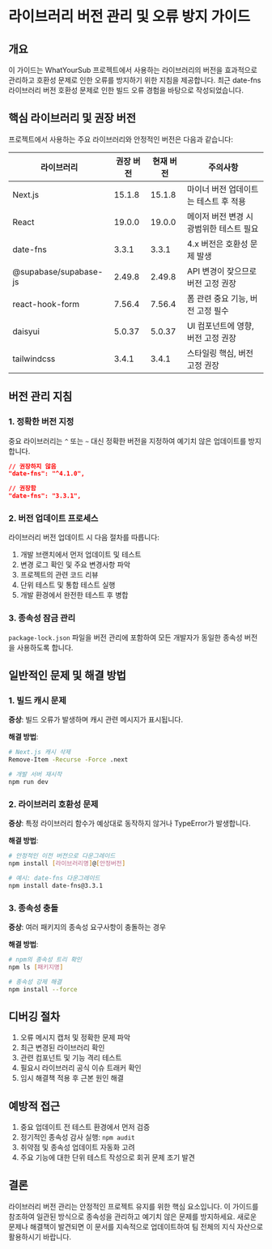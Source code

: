 # 라이브러리 버전 관리 및 오류 방지 가이드

## 개요

이 가이드는 WhatYourSub 프로젝트에서 사용하는 라이브러리의 버전을 효과적으로 관리하고 호환성 문제로 인한 오류를 방지하기 위한 지침을 제공합니다. 최근 date-fns 라이브러리 버전 호환성 문제로 인한 빌드 오류 경험을 바탕으로 작성되었습니다.

## 핵심 라이브러리 및 권장 버전

프로젝트에서 사용하는 주요 라이브러리와 안정적인 버전은 다음과 같습니다:

| 라이브러리 | 권장 버전 | 현재 버전 | 주의사항 |
|------------|------------|------------|----------|
| Next.js | 15.1.8 | 15.1.8 | 마이너 버전 업데이트는 테스트 후 적용 |
| React | 19.0.0 | 19.0.0 | 메이저 버전 변경 시 광범위한 테스트 필요 |
| date-fns | 3.3.1 | 3.3.1 | 4.x 버전은 호환성 문제 발생 |
| @supabase/supabase-js | 2.49.8 | 2.49.8 | API 변경이 잦으므로 버전 고정 권장 |
| react-hook-form | 7.56.4 | 7.56.4 | 폼 관련 중요 기능, 버전 고정 필수 |
| daisyui | 5.0.37 | 5.0.37 | UI 컴포넌트에 영향, 버전 고정 권장 |
| tailwindcss | 3.4.1 | 3.4.1 | 스타일링 핵심, 버전 고정 권장 |

## 버전 관리 지침

### 1. 정확한 버전 지정

중요 라이브러리는 `^` 또는 `~` 대신 정확한 버전을 지정하여 예기치 않은 업데이트를 방지합니다.

```json
// 권장하지 않음
"date-fns": "^4.1.0",

// 권장함
"date-fns": "3.3.1",
```

### 2. 버전 업데이트 프로세스

라이브러리 버전 업데이트 시 다음 절차를 따릅니다:

1. 개발 브랜치에서 먼저 업데이트 및 테스트
2. 변경 로그 확인 및 주요 변경사항 파악
3. 프로젝트의 관련 코드 리뷰
4. 단위 테스트 및 통합 테스트 실행
5. 개발 환경에서 완전한 테스트 후 병합

### 3. 종속성 잠금 관리

`package-lock.json` 파일을 버전 관리에 포함하여 모든 개발자가 동일한 종속성 버전을 사용하도록 합니다.

## 일반적인 문제 및 해결 방법

### 1. 빌드 캐시 문제

**증상**: 빌드 오류가 발생하며 캐시 관련 메시지가 표시됩니다.

**해결 방법**:
```bash
# Next.js 캐시 삭제
Remove-Item -Recurse -Force .next

# 개발 서버 재시작
npm run dev
```

### 2. 라이브러리 호환성 문제

**증상**: 특정 라이브러리 함수가 예상대로 동작하지 않거나 TypeError가 발생합니다.

**해결 방법**:
```bash
# 안정적인 이전 버전으로 다운그레이드
npm install [라이브러리명]@[안정버전]

# 예시: date-fns 다운그레이드
npm install date-fns@3.3.1
```

### 3. 종속성 충돌

**증상**: 여러 패키지의 종속성 요구사항이 충돌하는 경우

**해결 방법**:
```bash
# npm의 종속성 트리 확인
npm ls [패키지명]

# 종속성 강제 해결
npm install --force
```

## 디버깅 절차

1. 오류 메시지 캡처 및 정확한 문제 파악
2. 최근 변경된 라이브러리 확인
3. 관련 컴포넌트 및 기능 격리 테스트
4. 필요시 라이브러리 공식 이슈 트래커 확인
5. 임시 해결책 적용 후 근본 원인 해결

## 예방적 접근

1. 중요 업데이트 전 테스트 환경에서 먼저 검증
2. 정기적인 종속성 감사 실행: `npm audit`
3. 취약점 및 종속성 업데이트 자동화 고려
4. 주요 기능에 대한 단위 테스트 작성으로 회귀 문제 조기 발견

## 결론

라이브러리 버전 관리는 안정적인 프로젝트 유지를 위한 핵심 요소입니다. 이 가이드를 참조하여 일관된 방식으로 종속성을 관리하고 예기치 않은 문제를 방지하세요. 새로운 문제나 해결책이 발견되면 이 문서를 지속적으로 업데이트하여 팀 전체의 지식 자산으로 활용하시기 바랍니다. 